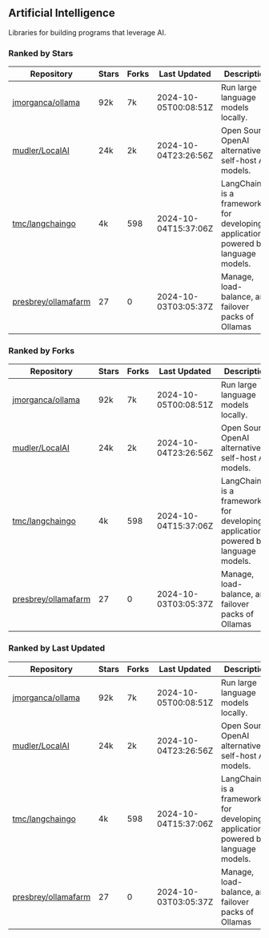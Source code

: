 ## Artificial Intelligence

Libraries for building programs that leverage AI.

### Ranked by Stars

| Repository | Stars | Forks | Last Updated | Description | 
|------------|-------|-------|--------------|-------------|
| [jmorganca/ollama](https://github.com/jmorganca/ollama) | 92k | 7k | 2024-10-05T00:08:51Z |  Run large language models locally. |
| [mudler/LocalAI](https://github.com/mudler/LocalAI) | 24k | 2k | 2024-10-04T23:26:56Z |  Open Source OpenAI alternative, self-host AI models. |
| [tmc/langchaingo](https://github.com/tmc/langchaingo) | 4k | 598 | 2024-10-04T15:37:06Z |  LangChainGo is a framework for developing applications powered by language models. |
| [presbrey/ollamafarm](https://github.com/presbrey/ollamafarm) | 27 | 0 | 2024-10-03T03:05:37Z |  Manage, load-balance, and failover packs of Ollamas |

### Ranked by Forks

| Repository | Stars | Forks | Last Updated | Description | 
|------------|-------|-------|--------------|-------------|
| [jmorganca/ollama](https://github.com/jmorganca/ollama) | 92k | 7k | 2024-10-05T00:08:51Z |  Run large language models locally. |
| [mudler/LocalAI](https://github.com/mudler/LocalAI) | 24k | 2k | 2024-10-04T23:26:56Z |  Open Source OpenAI alternative, self-host AI models. |
| [tmc/langchaingo](https://github.com/tmc/langchaingo) | 4k | 598 | 2024-10-04T15:37:06Z |  LangChainGo is a framework for developing applications powered by language models. |
| [presbrey/ollamafarm](https://github.com/presbrey/ollamafarm) | 27 | 0 | 2024-10-03T03:05:37Z |  Manage, load-balance, and failover packs of Ollamas |

### Ranked by Last Updated

| Repository | Stars | Forks | Last Updated | Description | 
|------------|-------|-------|--------------|-------------|
| [jmorganca/ollama](https://github.com/jmorganca/ollama) | 92k | 7k | 2024-10-05T00:08:51Z |  Run large language models locally. |
| [mudler/LocalAI](https://github.com/mudler/LocalAI) | 24k | 2k | 2024-10-04T23:26:56Z |  Open Source OpenAI alternative, self-host AI models. |
| [tmc/langchaingo](https://github.com/tmc/langchaingo) | 4k | 598 | 2024-10-04T15:37:06Z |  LangChainGo is a framework for developing applications powered by language models. |
| [presbrey/ollamafarm](https://github.com/presbrey/ollamafarm) | 27 | 0 | 2024-10-03T03:05:37Z |  Manage, load-balance, and failover packs of Ollamas |

